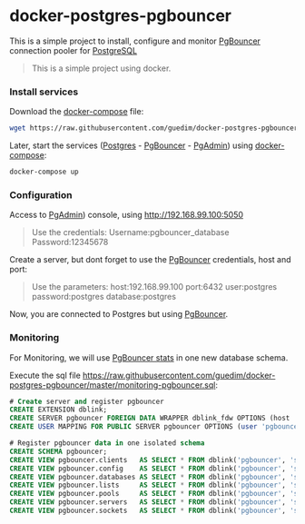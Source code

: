 # docker-postgres-pgbouncer

This is a simple project to install, configure and monitor [PgBouncer](https://pgbouncer.github.io) connection pooler for [PostgreSQL](https://www.postgresql.org)

> This is a simple project using docker.

### Install services<a name="install"></a>

Download the [docker-compose](https://docs.docker.com/compose/) file:

```sh
wget https://raw.githubusercontent.com/guedim/docker-postgres-pgbouncer/master/docker-compose.yml
```

Later, start the services ([Postgres](https://www.postgresql.org/) - [PgBouncer](https://pgbouncer.github.io) - [PgAdmin](https://www.pgadmin.org)) using [docker-compose](https://docs.docker.com/compose/):
```sh
docker-compose up
```

### Configuration<a name="configuration"></a>

Access to [PgAdmin](https://www.pgadmin.org))  console, using http://192.168.99.100:5050

> Use the credentials:
> Username:pgbouncer_database
> Password:12345678

Create a server, but dont forget to use the [PgBouncer](https://pgbouncer.github.io) credentials, host and port:

> Use the parameters:
> host:192.168.99.100
> port:6432
> user:postgres
> password:postgres
> database:postgres

Now, you are connected to Postgres but using [PgBouncer](https://pgbouncer.github.io).

### Monitoring<a name="install"></a>

For Monitoring, we will use [PgBouncer stats](https://pgbouncer.github.io/usage.html) in one new database schema.

Execute the sql file https://raw.githubusercontent.com/guedim/docker-postgres-pgbouncer/master/monitoring-pgbouncer.sql:

```sql
# Create server and register pgbouncer
CREATE EXTENSION dblink;
CREATE SERVER pgbouncer FOREIGN DATA WRAPPER dblink_fdw OPTIONS (host '192.168.99.100',port '6432', dbname 'pgbouncer');
CREATE USER MAPPING FOR PUBLIC SERVER pgbouncer OPTIONS (user 'pgbouncer');

# Register pgbouncer data in one isolated schema
CREATE SCHEMA pgbouncer;
CREATE VIEW pgbouncer.clients 	AS SELECT * FROM dblink('pgbouncer', 'show clients') 	AS _(type text, "user" text, database text, state text, addr text, port integer, local_addr text, local_port integer, connect_time timestamp with time zone, request_time timestamp with time zone, ptr text, link text, remote_pid smallint, tls text);
CREATE VIEW pgbouncer.config  	AS SELECT * FROM dblink('pgbouncer', 'show config')  	AS _(key text, value text, changeable boolean);
CREATE VIEW pgbouncer.databases AS SELECT * FROM dblink('pgbouncer', 'show databases') 	AS _(name text, host text, port integer, database text, force_user text, pool_size integer, reserve_pool integer, pool_mode text, max_connections integer, current_connections integer, paused integer, disabled integer);
CREATE VIEW pgbouncer.lists 	AS SELECT * FROM dblink('pgbouncer', 'show lists') 		AS _(list text, items int);
CREATE VIEW pgbouncer.pools 	AS SELECT * FROM dblink('pgbouncer', 'show pools') 		AS _(database text, "user" text, cl_active integer, cl_waiting integer, sv_active integer, sv_idle integer, sv_used integer, sv_tested integer, sv_login integer, maxwait integer, pool_mode text);
CREATE VIEW pgbouncer.servers 	AS SELECT * FROM dblink('pgbouncer', 'show servers') 	AS _(type text, "user" text, database text, state text, addr text, port integer, local_addr text, local_port integer, connect_time timestamp with time zone, request_time timestamp with time zone, ptr text, link text, remote_pid smallint, tls text);
CREATE VIEW pgbouncer.sockets 	AS SELECT * FROM dblink('pgbouncer', 'show sockets') 	AS _(type text, "user" text, database text, state text, addr text, port int, local_addr text, local_port int, connect_time timestamp with time zone, request_time timestamp with time zone, ptr text, link text, recv_pos int, pkt_pos int, pkt_remain int, send_pos int, send_remain int, pkt_avail int, send_avail int);
```


